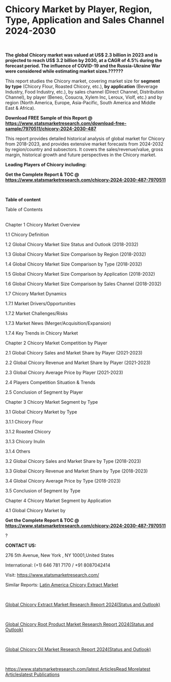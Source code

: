 <h1>Chicory Market by Player, Region, Type, Application and Sales Channel 2024-2030</h1><br/><p><strong>The global Chicory market was valued at US$ 2.3 billion in 2023 and is projected to reach US$ 3.2 billion by 2030, at a <strong>CAGR</strong> of 4.5% during the forecast period. The influence of COVID-19 and the Russia-Ukraine War were considered while estimating market sizes.??????</strong></p>
 
 
 
 <p>This report studies the Chicory market, covering market size for <strong>segment by type</strong> (Chicory Flour, Roasted Chicory, etc.), <strong>by application</strong> (Beverage Industry, Food Industry, etc.), by sales channel (Direct Channel, Distribution Channel), by player (Beneo, Cosucra, Xylem Inc, Leroux, Violf, etc.) and by region (North America, Europe, Asia-Pacific, South America and Middle East & Africa).</p>
 
 
 
 <p><strong>Download FREE Sample of this Report @ <a href="https://www.statsmarketresearch.com/download-free-sample/7970511/chicory-2024-2030-487">https://www.statsmarketresearch.com/download-free-sample/7970511/chicory-2024-2030-487</a></strong></p>
 
 
 
 <p>This report provides detailed historical analysis of global market for Chicory from 2018-2023, and provides extensive market forecasts from 2024-2032 by region/country and subsectors. It covers the sales/revenue/value, gross margin, historical growth and future perspectives in the Chicory market.</p>
 
 
 
 <p><strong>Leading Players of Chicory including:</strong></p>
 
 
 
 <div><b>Get the Complete Report & TOC @ <a href="https://www.statsmarketresearch.com/chicory-2024-2030-487-7970511">https://www.statsmarketresearch.com/chicory-2024-2030-487-7970511</a></b></div>
 
 
 
 <p><br />
 
 <b>Table of content</b></p>
 
 
 
 <p>Table of Contents<br />
 
 <br />
 
 Chapter 1 Chicory Market Overview<br />
 
 1.1 Chicory Definition<br />
 
 1.2 Global Chicory Market Size Status and Outlook (2018-2032)<br />
 
 1.3 Global Chicory Market Size Comparison by Region (2018-2032)<br />
 
 1.4 Global Chicory Market Size Comparison by Type (2018-2032)<br />
 
 1.5 Global Chicory Market Size Comparison by Application (2018-2032)<br />
 
 1.6 Global Chicory Market Size Comparison by Sales Channel (2018-2032)<br />
 
 1.7 Chicory Market Dynamics<br />
 
 1.7.1 Market Drivers/Opportunities<br />
 
 1.7.2 Market Challenges/Risks<br />
 
 1.7.3 Market News (Merger/Acquisition/Expansion)<br />
 
 1.7.4 Key Trends in Chicory Market<br />
 
 Chapter 2 Chicory Market Competition by Player<br />
 
 2.1 Global Chicory Sales and Market Share by Player (2021-2023)<br />
 
 2.2 Global Chicory Revenue and Market Share by Player (2021-2023)<br />
 
 2.3 Global Chicory Average Price by Player (2021-2023)<br />
 
 2.4 Players Competition Situation & Trends<br />
 
 2.5 Conclusion of Segment by Player<br />
 
 Chapter 3 Chicory Market Segment by Type<br />
 
 3.1 Global Chicory Market by Type<br />
 
 3.1.1 Chicory Flour<br />
 
 3.1.2 Roasted Chicory<br />
 
 3.1.3 Chicory Inulin<br />
 
 3.1.4 Others<br />
 
 3.2 Global Chicory Sales and Market Share by Type (2018-2023)<br />
 
 3.3 Global Chicory Revenue and Market Share by Type (2018-2023)<br />
 
 3.4 Global Chicory Average Price by Type (2018-2023)<br />
 
 3.5 Conclusion of Segment by Type<br />
 
 Chapter 4 Chicory Market Segment by Application<br />
 
 4.1 Global Chicory Market by</p>
 
 
 
 <div><b>Get the Complete Report & TOC @ <a href="https://www.statsmarketresearch.com/chicory-2024-2030-487-7970511">https://www.statsmarketresearch.com/chicory-2024-2030-487-7970511</a></b></div>
 
 
 
 <p>? </p>
 
 
 
 <p><b>CONTACT US:</b><br />
 
 276 5th Avenue, New York , NY 10001,United States<br />
 
 International: (+1) 646 781 7170 / +91 8087042414<br />
 
 Visit: <a href="https://www.statsmarketresearch.com/">https://www.statsmarketresearch.com/</a><br />
 
 Similar Reports: <a href="https://www.statsmarketresearch.com/chicory-2024-2030-487-7970511">Latin America Chicory Extract Market</a><br />
 
 <br />
 
 <a href="https://www.statsmarketresearch.com/chicory-2024-2030-487-7970511">Global Chicory Extract Market Research Report 2024(Status and Outlook)</a><br />
 
 <br />
 
 <a href="https://www.statsmarketresearch.com/chicory-2024-2030-487-7970511">Global Chicory Root Product Market Research Report 2024(Status and Outlook)</a><br />
 
 <br />
 
 <a href="https://www.statsmarketresearch.com/chicory-2024-2030-487-7970511">Global Chicory Oil Market Research Report 2024(Status and Outlook)</a><br />
 
 <br />
 
 <a href="https://gyeongbokgung.com">https://www.statsmarketresearch.com/</a><a href="https://hallyeomaritime.com">latest Articles</a><a href="https://jingwansa.com">Read More</a><a href="https://nguoiviet.jp/">latest Articles</a><a href="https://www.intelmarketresearch.com/">latest Publications</a></p>